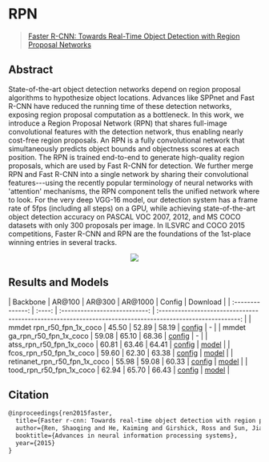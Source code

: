 # RPN

> [Faster R-CNN: Towards Real-Time Object Detection with Region Proposal Networks](https://arxiv.org/abs/1506.01497)

<!-- [ALGORITHM] -->

## Abstract

State-of-the-art object detection networks depend on region proposal algorithms to hypothesize object locations. Advances like SPPnet and Fast R-CNN have reduced the running time of these detection networks, exposing region proposal computation as a bottleneck. In this work, we introduce a Region Proposal Network (RPN) that shares full-image convolutional features with the detection network, thus enabling nearly cost-free region proposals. An RPN is a fully convolutional network that simultaneously predicts object bounds and objectness scores at each position. The RPN is trained end-to-end to generate high-quality region proposals, which are used by Fast R-CNN for detection. We further merge RPN and Fast R-CNN into a single network by sharing their convolutional features---using the recently popular terminology of neural networks with 'attention' mechanisms, the RPN component tells the unified network where to look. For the very deep VGG-16 model, our detection system has a frame rate of 5fps (including all steps) on a GPU, while achieving state-of-the-art object detection accuracy on PASCAL VOC 2007, 2012, and MS COCO datasets with only 300 proposals per image. In ILSVRC and COCO 2015 competitions, Faster R-CNN and RPN are the foundations of the 1st-place winning entries in several tracks.

<div align=center>
<img src="https://user-images.githubusercontent.com/40661020/143973617-387c7561-82f4-40b2-b78e-4776394b1b8b.png"/>
</div>

## Results and Models

|     Backbone     | AR@100 | AR@300 | AR@1000 |            Config             |                                                 Download                                                  |
| :--------------: | :----: | :---------------------------: | :-------------------------------------------------------------------------------------------------------: |
| mmdet rpn_r50_fpn_1x_coco |  45.50  |  52.89  |  58.19  | [config](https://github.com/open-mmlab/mmdetection/blob/dev-3.x/configs/rpn/rpn_r50_fpn_1x_coco.py) | - |
| mmdet ga_rpn_r50_fpn_1x_coco |  59.08  |  65.10  |  68.36  | [config](https://github.com/open-mmlab/mmdetection/blob/dev-3.x/configs/guided_anchoring/ga-rpn_r50-caffe_fpn_1x_coco.py) | - |
| atss_rpn_r50_fpn_1x_coco |  60.81  |  63.46  |  64.41  | [config](atss_rpn_r50_fpn_1x_coco.py) | [model](<>) |
| fcos_rpn_r50_fpn_1x_coco |  59.60  |  62.30  |  63.38  | [config](fcos_rpn_r50_fpn_1x_coco.py) | [model](<>) |
| retinanet_rpn_r50_fpn_1x_coco |  55.98  |  59.08  |  60.33  | [config](retinanet_rpn_r50_fpn_1x_coco.py) | [model](<>) |
| tood_rpn_r50_fpn_1x_coco |  62.94  |  65.70  |  66.43  | [config](tood_rpn_r50_fpn_1x_coco.py) | [model](<>) |

## Citation

```latex
@inproceedings{ren2015faster,
  title={Faster r-cnn: Towards real-time object detection with region proposal networks},
  author={Ren, Shaoqing and He, Kaiming and Girshick, Ross and Sun, Jian},
  booktitle={Advances in neural information processing systems},
  year={2015}
}
```
